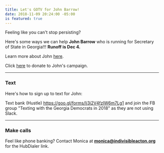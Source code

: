 ```yaml
---
title: Let's GOTV for John Barrow!
date: 2018-11-09 20:24:00 -05:00
is featured: true
---
```


Feeling like you can't stop persisting?

Here's some ways we can help **John Barrow** who is running for Secretary of State in Georgia!!!  **Runoff is Dec 4.**

Learn more about John [here](https://www.barrowforgeorgia.com).

Click [here](https://secure.actblue.com/donate/barrowforsos) to donate to John's campaign.

---

### Text

Here's how to sign up to text for John:

Text bank (Hustle) https://goo.gl/forms/lj3i2V4fzlW6m7Lg1 and join the FB group "Texting with the Georgia Democrats in 2018" as they are not using Slack.

---

### Make calls

Feel like phone banking?  Contact Monica at **monica@indivisibleacton.org** for the HubDialer link.
